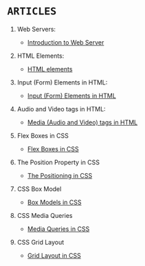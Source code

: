 # `ARTICLES`

1. Web Servers:

    - [Introduction to Web Server](https://yashoda.hashnode.dev/introduction-to-web-server)  
    
2. HTML Elements:

    - [HTML elements]()

3. Input (Form) Elements in HTML:

    - [Input (Form) Elements in HTML](https://yashoda.hashnode.dev/input-form-elements-in-html)

4. Audio and Video tags in HTML: 

    - [Media (Audio and Video) tags in HTML](https://yashoda.hashnode.dev/audio-and-video-tags-in-html)
    
5. Flex Boxes in CSS

    - [Flex Boxes in CSS](https://yashoda.hashnode.dev/flex-boxes-in-css)

6. The Position Property in CSS

    - [The Positioning in CSS](https://yashoda.hashnode.dev/the-position-property-in-css)
    
7. CSS Box Model

    - [Box Models in CSS](https://yashoda.hashnode.dev/the-css-box-model)
    
8. CSS Media Queries

    - [Media Queries in CSS](https://yashoda.hashnode.dev/css-media-queries)

9. CSS Grid Layout

    - [Grid Layout in CSS](https://yashoda.hashnode.dev/css-grid-layout)
